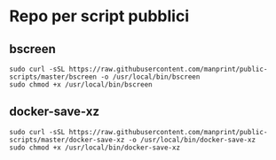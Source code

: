 # Repo per script pubblici

## bscreen

```
sudo curl -sSL https://raw.githubusercontent.com/manprint/public-scripts/master/bscreen -o /usr/local/bin/bscreen
sudo chmod +x /usr/local/bin/bscreen
```

## docker-save-xz

```
sudo curl -sSL https://raw.githubusercontent.com/manprint/public-scripts/master/docker-save-xz -o /usr/local/bin/docker-save-xz
sudo chmod +x /usr/local/bin/docker-save-xz
```
